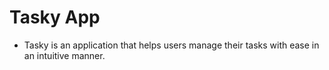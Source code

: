 # Tasky App

- Tasky is an application that helps users manage their tasks with ease in an intuitive manner.
